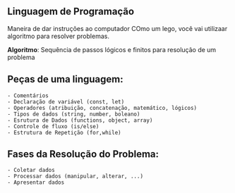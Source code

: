 ## Linguagem de Programação

Maneira de dar instruções ao computador
COmo um lego, você vai utilizaar algoritmo para resolver problemas.

 **Algoritmo**: Sequência de passos lógicos e finitos para resolução de um problema

## Peças de uma linguagem:

    - Comentários 
    - Declaração de variável (const, let)
    - Operadores (atribuição, concatenação, matemático, lógicos)
    - Tipos de dados (string, number, boleano)
    - Esrutura de Dados (functions, object, array)
    - Controle de fluxo (is/else)
    - Estrutura de Repetição (for,while)

## Fases da Resolução do Problema:

    - Coletar dados
    - Processar dados (manipular, alterar, ...)
    - Apresentar dados